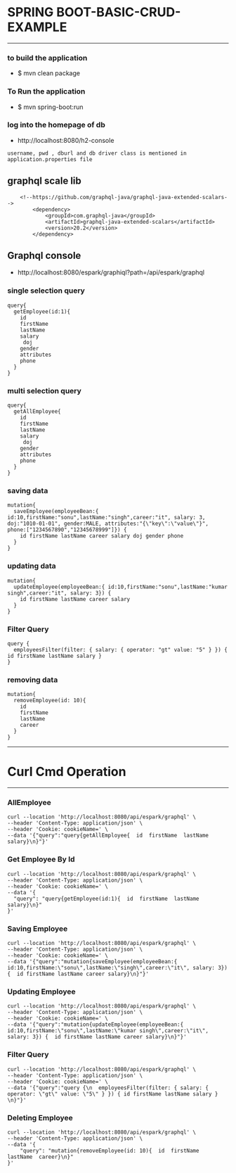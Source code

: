 # SPRING BOOT-BASIC-CRUD-EXAMPLE

---

### to build the application
* $ mvn clean package

### To Run the application
* $ mvn spring-boot:run

### log into the homepage of db
* http://localhost:8080/h2-console
```
username, pwd , dburl and db driver class is mentioned in application.properties file
```

## graphql scale lib 
```
	<!--https://github.com/graphql-java/graphql-java-extended-scalars-->
		<dependency>
			<groupId>com.graphql-java</groupId>
			<artifactId>graphql-java-extended-scalars</artifactId>
			<version>20.2</version>
		</dependency>
```

## Graphql console 
* http://localhost:8080/espark/graphiql?path=/api/espark/graphql

### single selection query 
````
query{
  getEmployee(id:1){
    id
    firstName
    lastName
    salary
     doj
    gender
    attributes
    phone
  }
}
````

### multi selection query 
```
query{
  getAllEmployee{
    id
    firstName
    lastName
    salary
     doj
    gender
    attributes
    phone
  }
}
```

### saving data 
```
mutation{
  saveEmployee(employeeBean:{ id:10,firstName:"sonu",lastName:"singh",career:"it", salary: 3, doj:"1010-01-01", gender:MALE, attributes:"{\"key\":\"value\"}", phone:["1234567890","12345678999"]}) {
    id firstName lastName career salary doj gender phone
  }
}
```


### updating data 
```
mutation{
  updateEmployee(employeeBean:{ id:10,firstName:"sonu",lastName:"kumar singh",career:"it", salary: 3}) {
    id firstName lastName career salary
  }
}
```

### Filter Query 
```
query {
  employeesFilter(filter: { salary: { operator: "gt" value: "5" } }) { id firstName lastName salary } 
}
```

### removing data
```
mutation{
  removeEmployee(id: 10){
    id
    firstName
    lastName
    career
  }
}

```


---
# Curl Cmd Operation 

---

### AllEmployee
```
curl --location 'http://localhost:8080/api/espark/graphql' \
--header 'Content-Type: application/json' \
--header 'Cookie: cookieName=' \
--data '{"query":"query{getAllEmployee{  id  firstName  lastName  salary}\n}"}'
```

### Get Employee By Id
```
curl --location 'http://localhost:8080/api/espark/graphql' \
--header 'Content-Type: application/json' \
--header 'Cookie: cookieName=' \
--data '{
  "query": "query{getEmployee(id:1){  id  firstName  lastName  salary}\n}"
}'
```

### Saving Employee 
```
curl --location 'http://localhost:8080/api/espark/graphql' \
--header 'Content-Type: application/json' \
--header 'Cookie: cookieName=' \
--data '{"query":"mutation{saveEmployee(employeeBean:{ id:10,firstName:\"sonu\",lastName:\"singh\",career:\"it\", salary: 3}) {  id firstName lastName career salary}\n}"}'
```


### Updating Employee 
```
curl --location 'http://localhost:8080/api/espark/graphql' \
--header 'Content-Type: application/json' \
--header 'Cookie: cookieName=' \
--data '{"query":"mutation{updateEmployee(employeeBean:{ id:10,firstName:\"sonu\",lastName:\"kumar singh\",career:\"it\", salary: 3}) {  id firstName lastName career salary}\n}"}'

```


### Filter Query 
```   
curl --location 'http://localhost:8080/api/espark/graphql' \
--header 'Content-Type: application/json' \
--header 'Cookie: cookieName=' \
--data '{"query":"query {\n  employeesFilter(filter: { salary: { operator: \"gt\" value: \"5\" } }) { id firstName lastName salary } \n}"}'
```

### Deleting Employee
```
curl --location 'http://localhost:8080/api/espark/graphql' \
--header 'Content-Type: application/json' \
--data '{
	"query": "mutation{removeEmployee(id: 10){  id  firstName  lastName  career}\n}"
}'
```